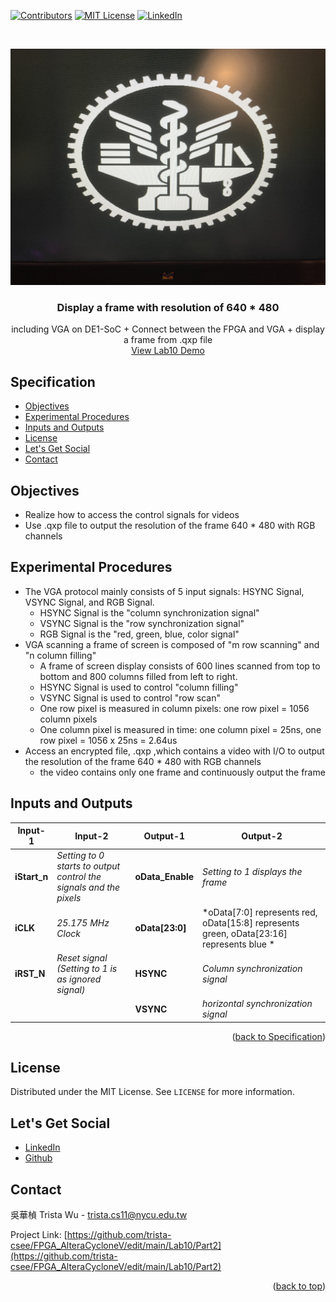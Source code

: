 <a name="readme-top"></a>
<!-- PROJECT SHIELDS -->
[![Contributors][contributors-shield]]()
[![MIT License][license-shield]][license-url]
[![LinkedIn][linkedin-shield]][linkedin-url]

<!-- PROJECT LOGO -->
<br />
<p align="center">
  <a href="https://github.com/trista-csee/FPGA_AlteraCycloneV/tree/main/Lab10/Part2">
    <img src="https://github.com/trista-csee/FPGA_AlteraCycloneV/blob/main/images/Lab10Part2-Logo.jpg" alt="Logo">
  </a>

  <h3 align="center">Display a frame with resolution of 640 * 480</h3>

  <p align="center">
    including VGA on DE1-SoC + Connect between the FPGA and VGA + display a frame from .qxp file
    <br />
    <a href="https://github.com/trista-csee/FPGA_AlteraCycloneV/tree/main/LabsDemo/Lab10">View Lab10 Demo</a>
  </p>
</p>


<a name="Spec"></a>
<!-- Specification -->
## Specification

* [Objectives](#objectives)
* [Experimental Procedures](#experimental-procedures)
* [Inputs and Outputs](#inputs-and-outputs)
* [License](#license)
* [Let's Get Social](#lets-get-social)
* [Contact](#contact)


<!-- Objectives -->
## Objectives

* Realize how to access the control signals for videos
* Use .qxp file to output the resolution of the frame 640 * 480 with RGB channels


<!-- Experimental Procedures -->
## Experimental Procedures

* The VGA protocol mainly consists of 5 input signals: HSYNC Signal, VSYNC Signal, and RGB Signal.
  * HSYNC Signal is the "column synchronization signal"
  * VSYNC Signal is the "row synchronization signal"
  * RGB Signal is the "red, green, blue, color signal"
* VGA scanning a frame of screen is composed of "m row scanning" and "n column filling"
  * A frame of screen display consists of 600 lines scanned from top to bottom and 800 columns filled from left to right.
  * HSYNC Signal is used to control "column filling"
  * VSYNC Signal is used to control "row scan"
  * One row pixel is measured in column pixels: one row pixel = 1056 column pixels
  * One column pixel is measured in time: one column pixel = 25ns, one row pixel = 1056 x 25ns = 2.64us
* Access an encrypted file, .qxp ,which contains a video with I/O to output the resolution of the frame 640 * 480 with RGB channels
  * the video contains only one frame and continuously output the frame
  

<!-- Inputs and Outputs -->
## Inputs and Outputs

|Input-1|Input-2|Output-1|Output-2|
|-----------|-------------|------------|------------------------|
|**iStart_n**|*Setting to 0 starts to output control the signals and the pixels*|**oData_Enable**|*Setting to 1 displays the frame*|
|**iCLK**|*25.175 MHz Clock*|**oData[23:0]**|*oData[7:0] represents red, oData[15:8] represents green, oData[23:16] represents blue *|
|**iRST_N**|*Reset signal (Setting to 1 is as ignored signal)*|**HSYNC**|*Column synchronization signal*|
|||**VSYNC**|*horizontal synchronization signal*|

<p align="right">(<a href="#Spec">back to Specification</a>)</p>



<!-- LICENSE -->
## License

Distributed under the MIT License. See `LICENSE` for more information.


<!-- LET'S GET SOCIAL -->
## Let's Get Social

* [LinkedIn](https://www.linkedin.com/in/%E8%8F%AF%E6%A5%A8-%E5%90%B3-363252241/)
* [Github](https://github.com/trista-csee)


<!-- CONTACT -->
## Contact

吳華楨 Trista Wu - trista.cs11@nycu.edu.tw

Project Link: [https://github.com/trista-csee/FPGA_AlteraCycloneV/edit/main/Lab10/Part2](https://github.com/trista-csee/FPGA_AlteraCycloneV/edit/main/Lab10/Part2)

<p align="right">(<a href="#readme-top">back to top</a>)</p>


<!-- MARKDOWN LINKS & IMAGES -->
[contributors-shield]: https://img.shields.io/badge/contributors-1-orange.svg?style=flat-square
[license-shield]: https://img.shields.io/badge/license-MIT-blue.svg?style=flat-square
[license-url]: https://choosealicense.com/licenses/mit
[linkedin-shield]: https://img.shields.io/badge/-LinkedIn-black.svg?style=flat-square&logo=linkedin&colorB=555
[linkedin-url]: https://www.linkedin.com/in/%E8%8F%AF%E6%A5%A8-%E5%90%B3-363252241/
[product-screenshot]: ./images/projects/portfolio.jpg
